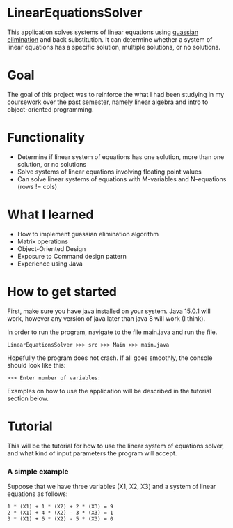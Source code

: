 # LinearEquationsSolver
This application solves systems of linear equations using [guassian elimination](https://en.wikipedia.org/wiki/Gaussian_elimination) and back substitution. It can determine whether a system of linear equations
has a specific solution, multiple solutions, or no solutions.

# Goal
The goal of this project was to reinforce the what I had been studying in my coursework over the past semester, namely linear algebra and intro to object-oriented programming. 

# Functionality
- Determine if linear system of equations has one solution, more than one solution, or no solutions
- Solve systems of linear equations involving floating point values
- Can solve linear systems of equations with M-variables and N-equations (rows != cols)

# What I learned
- How to implement guassian elimination algorithm
- Matrix operations
- Object-Oriented Design
- Exposure to Command design pattern
- Experience using Java

# How to get started
First, make sure you have java installed on your system. Java 15.0.1 will work, however any version of java later than java 8 will work (I think).

In order to run the program, navigate to the file main.java and run the file.
```
LinearEquationsSolver >>> src >>> Main >>> main.java
```

Hopefully the program does not crash. If all goes smoothly, the console should look like this:
```
>>> Enter number of variables: 
```
Examples on how to use the application will be described in the tutorial section below.

# Tutorial
This will be the tutorial for how to use the linear system of equations solver, and what kind of input parameters the program 
will accept.

### A simple example
Suppose that we have three variables (X1, X2, X3) and a system of linear equations as follows:
```
1 * (X1) + 1 * (X2) + 2 * (X3) = 9
2 * (X1) + 4 * (X2) - 3 * (X3) = 1
3 * (X1) + 6 * (X2) - 5 * (X3) = 0
```




